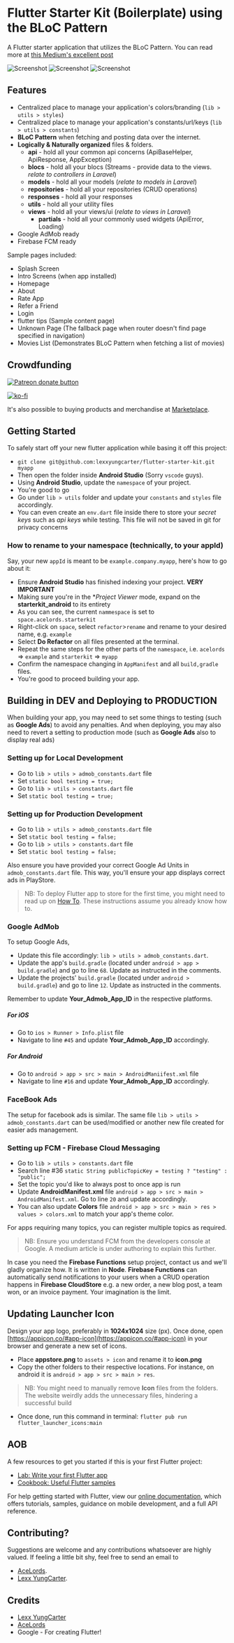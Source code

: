 # Flutter Starter Kit (Boilerplate) using the BLoC Pattern

A Flutter starter application that utilizes the BLoC Pattern.
You can read more at [this Medium's excellent post](https://medium.com/flutter-community/handling-network-calls-like-a-pro-in-flutter-31bd30c86be1)

![Screenshot](assets/images/collage2.png?raw=true "Screenshot 1")
![Screenshot](assets/images/collage1.png?raw=true "Screenshot 2")
![Screenshot](assets/images/collage3.png?raw=true "Screenshot 3")

## Features
- Centralized place to manage your application's colors/branding (`lib > utils > styles`)
- Centralized place to manage your application's constants/url/keys (`lib > utils > constants`)
- **BLoC Pattern** when fetching and posting data over the internet.
- **Logically & Naturally organized** files & folders.
    - **api** - hold all your common api concerns (ApiBaseHelper, ApiResponse, AppException)
    - **blocs** - hold all your blocs (Streams - provide data to the views. *relate to controllers in Laravel*)
    - **models** - hold all your models (*relate to models in Laravel*)
    - **repositories** - hold all your repositories (CRUD operations)
    - **responses** - hold all your responses 
    - **utils** - hold all your utility files
    - **views** - hold all your views/ui (*relate to views in Laravel*)
        - **partials** - hold all your commonly used widgets (ApiError, Loading)
- Google AdMob ready
- Firebase FCM ready

Sample pages included:
- Splash Screen
- Intro Screens (when app installed)
- Homepage
- About
- Rate App
- Refer a Friend
- Login
- flutter tips (Sample content page)
- Unknown Page (The fallback page when router doesn't find page specified in navigation)
- Movies List (Demonstrates BLoC Pattern when fetching a list of movies)


## Crowdfunding
<a href="https://patreon.com/lexxyungcarter"><img src="https://c5.patreon.com/external/logo/become_a_patron_button.png" alt="Patreon donate button" /> </a>

[![ko-fi](https://www.ko-fi.com/img/githubbutton_sm.svg)](https://ko-fi.com/P5P81D3VE)

It's also possible to buying products and merchandise at [Marketplace](https://store.acelords.space).

## Getting Started
To safely start off your new flutter application while basing it off this project:
- `git clone git@github.com:lexxyungcarter/flutter-starter-kit.git myapp`
- Then open the folder inside **Android Studio** (Sorry `vscode` guys).
- Using **Android Studio**, update the `namespace` of your project. 
- You're good to go
- Go under `lib > utils` folder and update your `constants` and `styles` file accordingly.
- You can even create an `env.dart` file inside there to store your *secret keys* such as *api keys* while testing. This file will not be saved in git for privacy concerns

### How to rename to your namespace (technically, to your appId)
Say, your new `appId` is meant to be `example.company.myapp`, here's how to go about it:
- Ensure **Android Studio** has finished indexing your project. **VERY IMPORTANT**
- Making sure you're in the **Project Viewer* mode, expand on the **starterkit_android** to its entirety
- As you can see, the current `nammespace` is set to `space.acelords.starterkit`
- Right-click on `space`, select `refactor`>`rename` and rename to your desired name, e.g. `example`
- Select **Do Refactor** on all files presented at the terminal.
- Repeat the same steps for the other parts of the `namespace`, i.e. `acelords` => `example` and `starterkit` => `myapp`
- Confirm the namespace changing in `AppManifest` and all `build,gradle` files.
- You're good to proceed building your app.

## Building in DEV and Deploying to PRODUCTION
When building your app, you may need to set some things to testing (such as **Google Ads**) to avoid any penalties. And when deploying, you may also need to revert a setting to production mode (such as **Google Ads** also to display real ads)

### Setting up for Local Development
- Go to `lib > utils > admob_constants.dart` file
- Set `static bool testing = true;`
- Go to `lib > utils > constants.dart` file
- Set `static bool testing = true;`

### Setting up for Production Development
- Go to `lib > utils > admob_constants.dart` file
- Set `static bool testing = false;`
- Go to `lib > utils > constants.dart` file
- Set `static bool testing = false;`

Also ensure you have provided your correct Google Ad Units in `admob_constants.dart` file. This way, you'll ensure your app displays correct ads in PlayStore.

> NB: To deploy Flutter app to store for the first time, you might need to read up on [How To](https://flutter.dev/docs/deployment/android). These instructions assume you already know how to. 

### Google AdMob
To setup Google Ads, 
- Update this file accordingly: `lib > utils > admob_constants.dart`.
- Update the app's `build.gradle` (located under `android > app > build.gradle`) and go to line `68`. Update as instructed in the comments. 
- Update the projects' `build.gradle` (located under `android > build.gradle`) and go to line `12`. Update as instructed in the comments. 

Remember to update **Your_Admob_App_ID** in the respective platforms. 
##### For iOS
- Go to `ios > Runner > Info.plist` file
- Navigate to line `#45` and update **Your_Admob_App_ID** accordingly.

##### For Android
- Go to `android > app > src > main > AndroidManiifest.xml` file
- Navigate to line `#16` and update **Your_Admob_App_ID** accordingly.

### FaceBook Ads
The setup for facebook ads is similar. The same file `lib > utils > admob_constants.dart` can be used/modified or another new file created for easier ads management.


### Setting up FCM - Firebase Cloud Messaging
- Go to `lib > utils > constants.dart` file
- Search line #36 `static String publicTopicKey = testing ? "testing" : "public";`
- Set the topic you'd like to always post to once app is run
- Update **AndroidManifest.xml** file  `android > app > src > main > AndroidManifest.xml`. Go to line `20` and update accordingly.
- You can also update **Colors** file `android > app > src > main > res > values > colors.xml` to match your app's theme color.

For apps requiring many topics, you can register multiple topics as required.
> NB: Ensure you understand FCM from the developers console at Google. A medium article is under authoring to explain this further.

In case you need the **Firebase Functions** setup project, contact us and we'll gladly organize how. It is written in **Node**. **Firebase Functions** can automatically send notifications to your users when a CRUD operation happens in **Firebase CloudStore** e.g. a new order, a new blog post, a team won, or an invoice payment. Your imagination is the limit.

## Updating Launcher Icon
Design your app logo, preferably in **1024x1024** size (px). 
Once done, open [https://appicon.co/#app-icon](https://appicon.co/#app-icon) in your browser and generate a new set of icons.
- Place **appstore.png** to `assets > icon` and rename it to **icon.png**
- Copy the other folders to their respective locations. For instance, on android it is `android > app > src > main > res`.
> NB: You might need to manually remove **Icon** files from the folders. The website weirdly adds the unnecessary files, hindering a successful build
- Once done, run this command in terminal: `flutter pub run flutter_launcher_icons:main`
 

## AOB
A few resources to get you started if this is your first Flutter project:

- [Lab: Write your first Flutter app](https://flutter.dev/docs/get-started/codelab)
- [Cookbook: Useful Flutter samples](https://flutter.dev/docs/cookbook)

For help getting started with Flutter, view our
[online documentation](https://flutter.dev/docs), which offers tutorials,
samples, guidance on mobile development, and a full API reference.


## Contributing?
Suggestions are welcome and any contributions whatsoever are highly valued. If feeling a little bit shy, feel free to send an email to 
- [AceLords](mailto:info@acelords.space).
- [Lexx YungCarter](mailto:lexx@acelords.space).


## Credits
- [Lexx YungCarter](https://github.com/lexxyungcarter)
- [AceLords](mailto:info@acelords.space)
- Google - For creating Flutter!